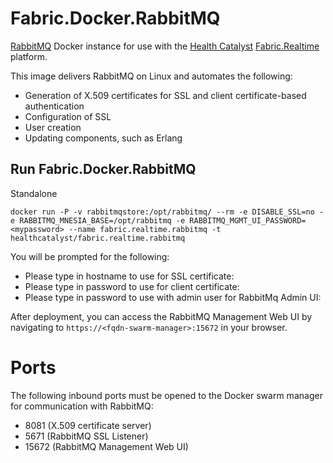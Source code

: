 # Fabric.Docker.RabbitMQ
[RabbitMQ](https://www.rabbitmq.com/) Docker instance for use with the [Health Catalyst](https://www.healthcatalyst.com) [Fabric.Realtime](https://github.com/HealthCatalyst/Fabric.Realtime) platform.

This image delivers RabbitMQ on Linux and automates the following:
* Generation of X.509 certificates for SSL and client certificate-based authentication
* Configuration of SSL
* User creation
* Updating components, such as Erlang

## Run Fabric.Docker.RabbitMQ

Standalone
```
docker run -P -v rabbitmqstore:/opt/rabbitmq/ --rm -e DISABLE_SSL=no -e RABBITMQ_MNESIA_BASE=/opt/rabbitmq -e RABBITMQ_MGMT_UI_PASSWORD=<mypassword> --name fabric.realtime.rabbitmq -t healthcatalyst/fabric.realtime.rabbitmq
```

You will be prompted for the following:

* Please type in hostname to use for SSL certificate:
* Please type in password to use for client certificate:
* Please type in password to use with admin user for RabbitMq Admin UI:

After deployment, you can access the RabbitMQ Management Web UI by navigating to `https://<fqdn-swarm-manager>:15672` in your browser.

# Ports
The following inbound ports must be opened to the Docker swarm manager for communication with RabbitMQ:
* 8081 (X.509 certificate server)
* 5671 (RabbitMQ SSL Listener)
* 15672 (RabbitMQ Management Web UI)
